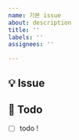 ```yaml
---
name: 기본 issue
about: description
title: ''
labels: ''
assignees: ''

---
```


## 💡 Issue
<!-- 이슈에 대한 내용을 설명해주세요. -->

## 📝  Todo
- [ ] todo !
<!-- 해야 할 일들을 적어주세요. -->
